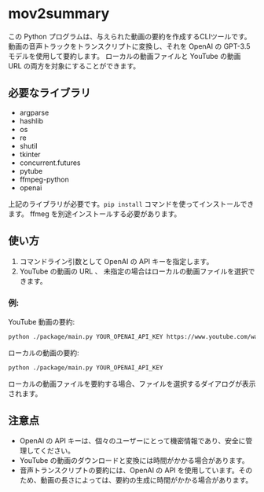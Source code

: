# mov2summary

この Python プログラムは、与えられた動画の要約を作成するCLIツールです。
動画の音声トラックをトランスクリプトに変換し、それを OpenAI の GPT-3.5 モデルを使用して要約します。
ローカルの動画ファイルと YouTube の動画 URL の両方を対象にすることができます。

## 必要なライブラリ

- argparse
- hashlib
- os
- re
- shutil
- tkinter
- concurrent.futures
- pytube
- ffmpeg-python
- openai

上記のライブラリが必要です。`pip install` コマンドを使ってインストールできます。
ffmeg を別途インストールする必要があります。

## 使い方

1. コマンドライン引数として OpenAI の API キーを指定します。
2. YouTube の動画の URL 、 未指定の場合はローカルの動画ファイルを選択できます。

### 例:

YouTube 動画の要約:

```bash
python ./package/main.py YOUR_OPENAI_API_KEY https://www.youtube.com/watch?v=abc123xyz
```

ローカルの動画の要約:

```bash
python ./package/main.py YOUR_OPENAI_API_KEY
```

ローカルの動画ファイルを要約する場合、ファイルを選択するダイアログが表示されます。

## 注意点

- OpenAI の API キーは、個々のユーザーにとって機密情報であり、安全に管理してください。
- YouTube の動画のダウンロードと変換には時間がかかる場合があります。
- 音声トランスクリプトの要約には、OpenAI の API を使用しています。そのため、動画の長さによっては、要約の生成に時間がかかる場合があります。
